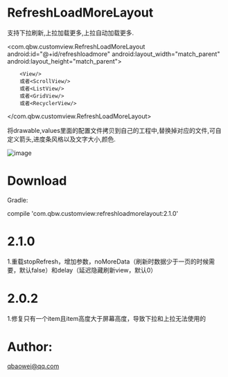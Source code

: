 # RefreshLoadMoreLayout

支持下拉刷新,上拉加载更多,上拉自动加载更多.


<com.qbw.customview.RefreshLoadMoreLayout
        android:id="@+id/refreshloadmore"
        android:layout_width="match_parent"
        android:layout_height="match_parent">

        <View/>
        或者<ScrollView/>
        或者<ListView/>
        或者<GridView/>
        或者<RecyclerView/>

</com.qbw.customview.RefreshLoadMoreLayout>


将drawable,values里面的配置文件拷贝到自己的工程中,替换掉对应的文件,可自定义箭头,进度条风格以及文字大小,颜色.

![image](https://raw.githubusercontent.com/qbaowei/RefreshLoadMoreLayout/master/screenshots/RefreshLoadMoreLayout.gif)


# Download


Gradle:


compile 'com.qbw.customview:refreshloadmorelayout:2.1.0'


# 2.1.0


1.重载stopRefresh，增加参数，noMoreData（刷新时数据少于一页的时候需要，默认false）和delay（延迟隐藏刷新view，默认0）


# 2.0.2


1.修复只有一个item且item高度大于屏幕高度，导致下拉和上拉无法使用的


# Author:


qbaowei@qq.com

